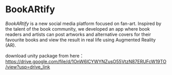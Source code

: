 # BookARtify

*BookARtify* is a new social media platform focused on fan-art. Inspired by the talent of the book community, we developed an app where book readers and artists can post artworks and alternative covers for their favourite books and view the result in real life using Augmented Reality (AR).

download unity package from here：https://drive.google.com/file/d/1OnW6lCYWYNZusO55VtzN87ERUFcW19TO/view?usp=drive_link
